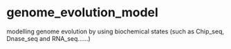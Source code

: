 # genome_evolution_model
modelling genome evolution by using biochemical states (such as Chip_seq, Dnase_seq and RNA_seq......)
